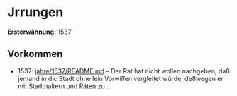 # Jrrungen

**Ersterwähnung:** 1537

## Vorkommen
- 1537: [jahre/1537/README.md](../jahre/1537/README.md) – Der Rat hat nicht wollen nachgeben, daß jemand in
dic Stadt ohne ſein Vorwiſſen vergleitet würde, de8wegen
er mit Stadthaltern und Räten zu...
